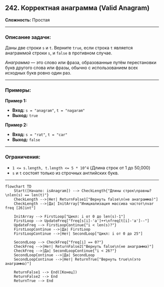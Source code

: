 ## 242. Корректная анаграмма (Valid Anagram)

**Сложность:** Простая

---

### Описание задачи:

Даны две строки `s` и `t`. Верните `true`, если строка `t` является анаграммой строки `s`, и `false` в противном случае.

*Анаграмма* — это слово или фраза, образованные путём перестановки букв другого слова или фразы, обычно с использованием всех исходных букв ровно один раз.

---

### Примеры:

**Пример 1:**
*   **Вход:** `s = "anagram"`, `t = "nagaram"`
*   **Выход:** `true`

**Пример 2:**
*   **Вход:** `s = "rat"`, `t = "car"`
*   **Выход:** `false`

---

### Ограничения:

*   `1 <= s.length, t.length <= 5 * 10^4` (Длина строк от 1 до 50,000)
*   `s` и `t` состоят только из строчных английских букв.

---

```mermaid
flowchart TD
    Start([Начало: isAnagram]) --> CheckLength{"Длины строк\nравны?\nlen(s) == len(t)"}
    CheckLength -->|Нет| ReturnFalse1["Вернуть false\n(не анаграмма)"]
    CheckLength -->|Да| InitArray["Инициализация массива частот\nvar freq [26]int"]

    InitArray --> FirstLoop["Цикл: i от 0 до len(s)-1"]
    FirstLoop --> UpdateFreq["freq[s[i]-'a']++\nfreq[t[i]-'a']--"]
    UpdateFreq --> FirstLoopContinue{"i < len(s)?"}
    FirstLoopContinue -->|Да| FirstLoop
    FirstLoopContinue -->|Нет| SecondLoop["Цикл: i от 0 до 25"]

    SecondLoop --> CheckFreq{"freq[i] == 0?"}
    CheckFreq -->|Нет| ReturnFalse2["Вернуть false\n(не анаграмма)"]
    CheckFreq -->|Да| SecondLoopContinue{"i < 26?"}
    SecondLoopContinue -->|Да| SecondLoop
    SecondLoopContinue -->|Нет| ReturnTrue["Вернуть true\n(это анаграмма)"]

    ReturnFalse1 --> End([Конец])
    ReturnFalse2 --> End
    ReturnTrue --> End
```